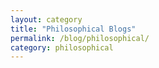 ```yaml
---
layout: category
title: "Philosophical Blogs"
permalink: /blog/philosophical/
category: philosophical
---
```

